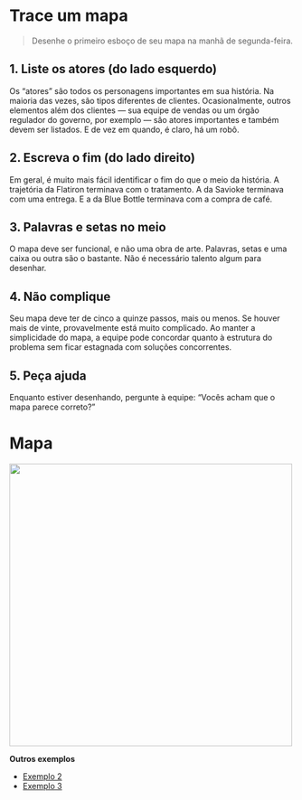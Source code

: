 # Trace um mapa
> Desenhe o primeiro esboço de seu mapa na manhã de segunda-feira.

## 1. Liste os atores (do lado esquerdo)
Os “atores” são todos os personagens importantes em sua história. Na maioria das vezes, são tipos diferentes de clientes. Ocasionalmente, outros elementos além dos clientes — sua equipe de vendas ou um órgão regulador do governo, por exemplo — são atores importantes e também devem ser listados. E de vez em quando, é claro, há um robô.

## 2. Escreva o fim (do lado direito)
Em geral, é muito mais fácil identificar o fim do que o meio da história. A trajetória da Flatiron terminava com o tratamento. A da Savioke terminava com uma entrega. E a da Blue Bottle terminava com a compra de café.

## 3. Palavras e setas no meio
O mapa deve ser funcional, e não uma obra de arte. Palavras, setas e uma caixa ou outra são o bastante. Não é necessário talento algum para desenhar.

## 4. Não complique
Seu mapa deve ter de cinco a quinze passos, mais ou menos. Se houver mais de vinte, provavelmente está muito complicado. Ao manter a simplicidade do mapa, a equipe pode concordar quanto à estrutura do problema sem ficar estagnada com soluções concorrentes.

## 5. Peça ajuda
Enquanto estiver desenhando, pergunte à equipe: “Vocês acham que o mapa parece correto?”

# Mapa
<img src="https://i.imgur.com/KxMwRM5.jpg" width="500">

**Outros exemplos**
- [Exemplo 2](https://i.imgur.com/W50N1bB.jpg)
- [Exemplo 3](https://i.imgur.com/cCxjuiN.jpg)
